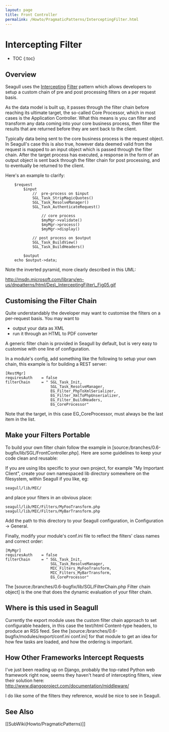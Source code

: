 ```yaml
---
layout: page
title: Front Controller
permalink: /Howto/PragmaticPatterns/InterceptingFilter.html
---
```


<!-- Name: Howto/PragmaticPatterns/InterceptingFilter -->
<!-- Version: 7 -->
<!-- Last-Modified: 2006/11/15 17:21:13 -->
<!-- Author: demian -->

# Intercepting Filter
* TOC
{:toc}

## Overview
Seagull uses the [Intercepting][1] [Filter][2] pattern which allows developers to setup a custom chain of pre and post processing filters on a per request basis.

As the data model is built up, it passes through the filter chain before reaching its ultimate target, the so-called Core Processor, which in most cases is the Application Controller.  What this means is you can filter and transform any data coming into your core business process, then filter the results that are returned before they are sent back to the client.

Typically data being sent to the core business process is the request object.  In Seagull's case this is also true, however data deemed valid from the request is mapped to an input object which is passed through the filter chain.  After the target process has executed, a response in the form of an output object is sent back through the filter chain for post processing, and to eventually be returned to the client.

Here's an example to clarify:

	    $request
	        $input
	            //  pre-process on $input
	            SGL_Task_StripMagicQuotes()
	            SGL_Task_ResolveManager()
	            SGL_Task_AuthenticateRequest()
	
	                // core process
	                $myMgr->validate()
	                $myMgr->process()
	                $myMgr->display()
	
	            // post process on $output
	            SGL_Task_BuildView()
	            SGL_Task_BuildHeaders()
	
	        $output
	    echo $output->data;

Note the inverted pyramid, more clearly described in this UML:

http://msdn.microsoft.com/library/en-us/dnpatterns/html/Des\_InterceptingFilter\_Fig05.gif


## Customising the Filter Chain
Quite understandably the developer may want to customise the filters on a per-request basis.  You may want to 
 * output your data as XML
 * run it through an HTML to PDF converter

A generic filter chain is provided in Seagull by default, but is very easy to customise with one line of configuration.

In a module's config, add something like the following to setup your own chain, this example is for building a REST server:


	[RestMgr]
	requiresAuth    = false
	filterChain     = " SGL_Task_Init,
	                    SGL_Task_ResolveManager,
	                    EG_Filter_PhpToXmlSerializer,
	                    EG_Filter_XmlToPhpUnserializer,
	                    EG_Filter_BuildHeaders,
	                    EG_CoreProcessor"

Note that the target, in this case EG\_CoreProcessor, must always be the last item in the list.

## Make your Filters Portable
To build your own filter chain follow the example in [source:/branches/0.6-bugfix/lib/SGL/FrontController.php]. Here are some guidelines to keep your code clean and reusable:
 
If you are using libs specific to your own project, for example "My Important Client", create your own namespaced lib directory somewhere on the filesystem, within Seagull if you like, eg:


	seagull/lib/MIC/

and place your filters in an obvious place:


	seagull/lib/MIC/Filters/MyFooTransform.php
	seagull/lib/MIC/Filters/MyBarTransform.php

Add the path to this directory to your Seagull configuration, in Configuration -\> General.

Finally, modify your module's conf.ini file to reflect the filters' class names and correct order:

	[MyMgr]
	requiresAuth    = false
	filterChain     = " SGL_Task_Init,
	                    SGL_Task_ResolveManager,
	                    MIC_Filters_MyFooTransform,
	                    MIC_Filters_MyBarTransform,
	                    EG_CoreProcessor"

The [source:/branches/0.6-bugfix/lib/SGL/FilterChain.php Filter chain object] is the one that does the dynamic evaluation of your filter chain.


## Where is this used in Seagull
Currently the export module uses the custom filter chain approach to set configurable headers, in this case the text/html Content-type headers, to produce an RSS feed.  See the [source:/branches/0.6-bugfix/modules/export/conf.ini conf.ini] for that module to get an idea for how few tasks are loaded, and how the ordering is important.

## How Other Frameworks Intercept Requests
I've just been reading up on Django, probably the top-rated Python web framework right now, seems they haven't heard of intercepting filters, view their solution here: http://www.djangoproject.com/documentation/middleware/

I do like some of the filters they reference, would be nice to see in Seagull.

## See Also
[[SubWiki(Howto/PragmaticPatterns)]]

[1]:	http://msdn.microsoft.com/library/default.asp?url=/library/en-us/dnpatterns/html/DesInterceptingFilter.asp
[2]:	http://java.sun.com/blueprints/corej2eepatterns/Patterns/InterceptingFilter.html